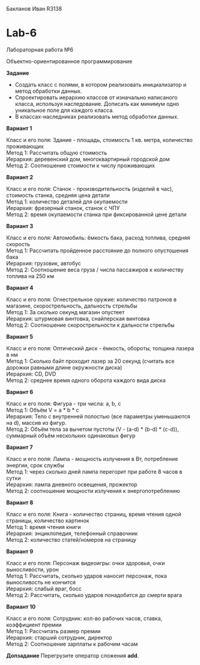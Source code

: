 Бакланов Иван R3138
# Lab-6
Лабораторная работа №6

Объектно-ориентированное программирование

**Задание**

* Создать класс с полями, в котором реализовать инициализатор и метод обработки данных.
* Спроектировать иерархию классов от изначально написаного класса, используя наследование. Дописать как минимум одно уникальное поле для каждого класса.
* В классах-наследниках реализовать метод обработки данных.

**Вариант 1**

Класс и его поля: Здание - площадь, стоимость 1 кв. метра, количество проживающих  
Метод 1: Рассчитать общую стоимость  
Иерархия: деревенский дом, многоквартирный городской дом  
Метод 2: Соотношение стоимости к числу проживающих  

**Вариант 2**

Класс и его поля: Станок - производительность (изделий в час), стоимость станка, средняя цена детали  
Метод 1: количество деталей для окупаемости  
Иерархия: фрезерный станок, станок с ЧПУ  
Метод 2: время окупаемости станка при фиксированной цене детали  

**Вариант 3**

Класс и его поля: Автомобиль: ёмкость бака, расход топлива, средняя скорость  
Метод 1: Рассчитать пройденное расстояние до полного опустошения бака  
Иерархия: грузовик, автобус  
Метод 2: Соотношение веса груза / числа пассажиров к количеству топлива на 250 км  

**Вариант 4**

Класс и его поля: Огнестрельное оружие: количество патронов в магазине, скорострельность, дальность стрельбы  
Метод 1: За сколько секунд магазин опустеет  
Иерархия: штурмовая винтовка, снайперская винтовка  
Метод 2: Соотношение скорострельности к дальности стрельбы  

**Вариант 5**

Класс и его поля: Оптический диск - ёмкость, обороты, толщина лазера в нм  
Метод 1: Сколько байт проходит лазер за 20 секунд (считать все дорожки равными длине окружности диска)  
Иерархия: CD, DVD  
Метод 2: среднее время одного оборота каждого вида диска  

**Вариант 6**

Класс и его поля: Фигура - три числа: a, b, c  
Метод 1: Объём V = a * b * c   
Иерархия: Тело с внутренней полостью (все параметры уменьшаются на d), массив из фигур.   
Метод 2: Объём тела за вычетом пустоты (V - (a-d) * (b-d) * (c-d)), суммарный объём нескольких одинаковых фигур  

**Вариант 7**

Класс и его поля: Лампа - мощность излучения в Вт, потребление энергии, срок службы  
Метод 1: через сколько дней лампа перегорит при работе 8 часов в сутки  
Иерархия: лампа дневного освещения, прожектор  
Метод 2: соотношение мощности излучения к энергопотреблению  

**Вариант 8**

Класс и его поля: Книга - количество страниц, время чтения одной страницы, количество картинок  
Метод 1: время чтения книги  
Иерархия: энциклопедия, телефонный справочник  
Метод 2: количество статей/номеров на страницу  

**Вариант 9**

Класс и его поля: Персонаж видеоигры: очки здоровья, очки выносливости, урон  
Метод 1: Рассчитать, сколько ударов наносит персонаж, пока выносливость не кончится  
Иерархия: слабый враг, босс  
Метод 2: Рассчитать, сколько ударов понадобится до смерти врага  

**Вариант 10**

Класс и его поля: Сотрудник: кол-во рабочих часов, ставка, коэффициент премии  
Метод 1: Рассчитать размер премии  
Иерархия: старший сотрудник, директор  
Метод 2: Соотношение зарплаты к рабочим часам  

**Допзадание**
Перегрузите оператор сложения __add__.
